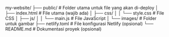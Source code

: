 my-website/
├── public/               # Folder utama untuk file yang akan di-deploy
│   ├── index.html        # File utama (wajib ada)
│   ├── css/
│   │   └── style.css     # File CSS
│   ├── js/
│   │   └── main.js       # File JavaScript
│   └── images/           # Folder untuk gambar
├── netlify.toml          # File konfigurasi Netlify (opsional)
└── README.md             # Dokumentasi proyek (opsional)
